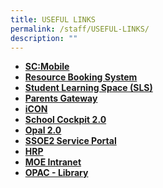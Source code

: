 ```yaml
---
title: USEFUL LINKS
permalink: /staff/USEFUL-LINKS/
description: ""
---
```

*   **[SC:Mobile](https://scmobile.moe.edu.sg/)**
*   **[Resource Booking System](https://rbs.avero-tech.com/login.html)** 
*   **[Student Learning Space (SLS)](https://vle.learning.moe.edu.sg/login)**
*   **[Parents Gateway](https://pg.moe.edu.sg/)**
*   **[iCON](http://icon.moe.edu.sg/)**
*   **[School Cockpit 2.0](https://schoolcockpit.moe.gov.sg/)**
*   **[Opal 2.0](https://www.opal2.moe.edu.sg/)**
*   **[SSOE2 Service Portal](https://ssoe2.moe.edu.sg/sp)**
*   **[HRP](https://www.hrp.gov.sg/hrp/#/)**
*   **[MOE Intranet](https://intranet.moe.gov.sg/Pages/Home.aspx)**
*   **[OPAC - Library](https://schoolibrary.moe.edu.sg/xinghuapri/)**